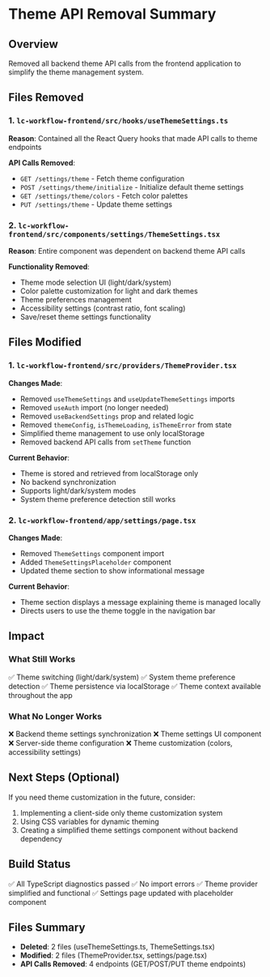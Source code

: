 # Theme API Removal Summary

## Overview
Removed all backend theme API calls from the frontend application to simplify the theme management system.

## Files Removed

### 1. `lc-workflow-frontend/src/hooks/useThemeSettings.ts`
**Reason**: Contained all the React Query hooks that made API calls to theme endpoints

**API Calls Removed**:
- `GET /settings/theme` - Fetch theme configuration
- `POST /settings/theme/initialize` - Initialize default theme settings
- `GET /settings/theme/colors` - Fetch color palettes
- `PUT /settings/theme` - Update theme settings

### 2. `lc-workflow-frontend/src/components/settings/ThemeSettings.tsx`
**Reason**: Entire component was dependent on backend theme API calls

**Functionality Removed**:
- Theme mode selection UI (light/dark/system)
- Color palette customization for light and dark themes
- Theme preferences management
- Accessibility settings (contrast ratio, font scaling)
- Save/reset theme settings functionality

## Files Modified

### 1. `lc-workflow-frontend/src/providers/ThemeProvider.tsx`
**Changes Made**:
- Removed `useThemeSettings` and `useUpdateThemeSettings` imports
- Removed `useAuth` import (no longer needed)
- Removed `useBackendSettings` prop and related logic
- Removed `themeConfig`, `isThemeLoading`, `isThemeError` from state
- Simplified theme management to use only localStorage
- Removed backend API calls from `setTheme` function

**Current Behavior**:
- Theme is stored and retrieved from localStorage only
- No backend synchronization
- Supports light/dark/system modes
- System theme preference detection still works

### 2. `lc-workflow-frontend/app/settings/page.tsx`
**Changes Made**:
- Removed `ThemeSettings` component import
- Added `ThemeSettingsPlaceholder` component
- Updated theme section to show informational message

**Current Behavior**:
- Theme section displays a message explaining theme is managed locally
- Directs users to use the theme toggle in the navigation bar

## Impact

### What Still Works
✅ Theme switching (light/dark/system)
✅ System theme preference detection
✅ Theme persistence via localStorage
✅ Theme context available throughout the app

### What No Longer Works
❌ Backend theme settings synchronization
❌ Theme settings UI component
❌ Server-side theme configuration
❌ Theme customization (colors, accessibility settings)

## Next Steps (Optional)

If you need theme customization in the future, consider:
1. Implementing a client-side only theme customization system
2. Using CSS variables for dynamic theming
3. Creating a simplified theme settings component without backend dependency

## Build Status
✅ All TypeScript diagnostics passed
✅ No import errors
✅ Theme provider simplified and functional
✅ Settings page updated with placeholder component

## Files Summary
- **Deleted**: 2 files (useThemeSettings.ts, ThemeSettings.tsx)
- **Modified**: 2 files (ThemeProvider.tsx, settings/page.tsx)
- **API Calls Removed**: 4 endpoints (GET/POST/PUT theme endpoints)
